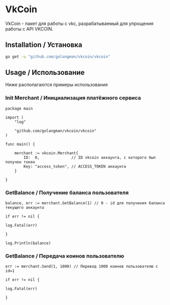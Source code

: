 # VkCoin

VkCoin - пакет для работы с vkc, разрабатываемый для упрощения работы с API VKCOIN.

## Installation / Установка

```bash
go get -u "github.com/golangman/vkcoin/vkcoin"
```

## Usage / Использование

Ниже располагаются примеры использования


### Init Merchant / Инициализация платёжного сервиса
```golang
package main

import (
	"log"

	"github.com/golangman/vkcoin/vkcoin"
)

func main() {

	merchant := vkcoin.Merchant{
		ID:  0,              // ID vkcoin аккаунта, с которого был получен токен
		Key: "access_token", // ACCESS_TOKEN аккаунта
	}

}
```

### GetBalance / Получение баланса пользователя
```golang
balance, err := merchant.GetBalance(1) // 0 - id для получения баланса текущего аккаунта

if err != nil {

log.Fatal(err)

}

log.Println(balance)
```

### GetBalance / Передача коинов пользователю
```golang
err := merchant.Send(1, 1000) // Перевод 1000 коинов пользователю с id=1

if err != nil {

log.Fatal(err)

}
```